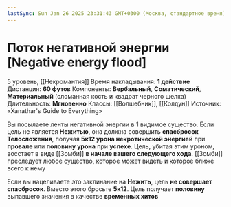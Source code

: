 ```yaml
---
lastSync: Sun Jan 26 2025 23:31:43 GMT+0300 (Москва, стандартное время)
---
```

# Поток негативной энергии [Negative energy flood]
5 уровень, [[Некромантия]]
Время накладывания: **1 действие**
Дистанция: **60 футов**
Компоненты: **Вербальный**, **Соматический**, **Материальный** (сломанная кость и квадрат черного шелка)
Длительность: **Мгновенно**
Классы: [[Волшебник]], [[Колдун]]
Источник: «Xanathar's Guide to Everything»

Вы посылаете ленты негативной энергии в 1 видимое существо. Если цель не является **Нежитью**, она должна совершить **спасбросок Телосложения**, получая **5к12 урона некротической энергией** при **провале** или **половину урона** при **успехе**. Цель, убитая этим уроном, восстает в виде [[Зомби]] **в начале вашего следующего хода**. [[Зомби]] преследует любое существо, которое может видеть и которое ближе всего к нему

Если вы нацеливаете это заклинание на **Нежить**, цель **не совершает спасбросок**. Вместо этого бросьте **5к12**. Цель получает **половину** выпавшего значения в качестве **временных хитов**